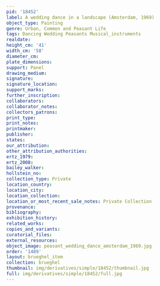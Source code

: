 ```yaml
---
pid: '18452'
label: A wedding dance in a landscape (Amsterdam, 1969)
object_type: Painting
genre: Urban, Common and Peasant Life
tags: Dancing Wedding Peasants Musical_instruments
realdate: 
height_cm: '41'
width_cm: '58'
diameter_cm: 
plate_dimensions: 
support: Panel
drawing_medium: 
signature: 
signature_location: 
support_marks: 
further_inscription: 
collaborators: 
collaborator_notes: 
collectors_patrons: 
print_type: 
print_notes: 
printmaker: 
publisher: 
states: 
our_attribution: 
other_attribution_authorities: 
ertz_1979: 
ertz_2008: 
bailey_walker: 
hollstein_no: 
collection_type: Private
location_country: 
location_city: 
location_collection: 
location_or_most_recent_sale_notes: Private Collection
provenance: 
bibliography: 
exhibition_history: 
related_works: 
copies_and_variants: 
curatorial_files: 
external_resources: 
object_image: peasant_wedding_dance_amsterdam_1969.jpg
order: '1489'
layout: brueghel_item
collection: brueghel
thumbnail: img/derivatives/simple/18452/thumbnail.jpg
full: img/derivatives/simple/18452/full.jpg
---
```

